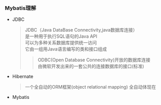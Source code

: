 ### Mybatis理解

  + JDBC
    > JDBC（Java DataBase Connectivity,java数据库连接）<br>
      是一种用于执行SQL语句的Java API<br>
      可以为多种关系数据库提供统一访问<br>
      它由一组用Java语言编写的类和接口组成
    >> ODBC(Open Database Connectivity)开放的数据库连接<br>
       由微软开发出来的一套公共的连接数据库的接口(标准)
  + Hibernate
    > 一个全自动的ORM框架(object relational mapping)
      全自动体现在
  + Mybatis

